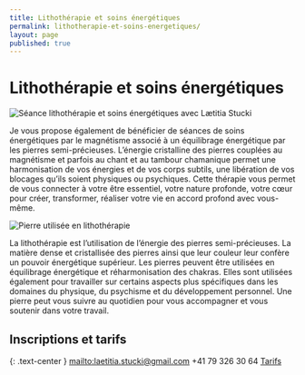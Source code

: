 ```yaml
---
title: Lithothérapie et soins énergétiques
permalink: lithotherapie-et-soins-energetiques/
layout: page
published: true
---
```


# Lithothérapie et soins énergétiques

![Séance lithothérapie et soins énergétiques avec Lætitia Stucki](../images/laetitia-stucki-lithotherapie-003.jpg)

Je vous propose également de bénéficier de séances de soins énergétiques par le magnétisme associé à un équilibrage énergétique par les pierres semi-précieuses. L’énergie cristalline des pierres couplées au magnétisme et parfois au chant et au tambour chamanique permet une harmonisation de vos énergies et de vos corps subtils, une libération de vos blocages qu’ils soient physiques ou psychiques. Cette thérapie vous permet de vous connecter à votre être essentiel, votre nature profonde, votre cœur pour créer, transformer, réaliser votre vie en accord profond avec vous-même.

![Pierre utilisée en lithothérapie](../images/laetitia-stucki-lithotherapie-001.jpg)

La lithothérapie est l’utilisation de l’énergie des pierres semi-précieuses. La matière dense et cristallisée des pierres ainsi que leur couleur leur confère un pouvoir énergétique supérieur. Les pierres peuvent être utilisées en équilibrage énergétique et réharmonisation des chakras. Elles sont utilisées également pour travailler sur certains aspects plus spécifiques dans les domaines du physique, du psychisme et du développement personnel. Une pierre peut vous suivre au quotidien pour vous accompagner et vous soutenir dans votre travail.

## Inscriptions et tarifs

{: .text-center }
<mailto:laetitia.stucki@gmail.com>
<i class="fa fa-mobile"></i> +41 79 326 30 64
[Tarifs](https://laetitia-stucki.ch//tarifs/)
